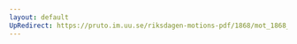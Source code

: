 ```yaml
---
layout: default
UpRedirect: https://pruto.im.uu.se/riksdagen-motions-pdf/1868/mot_1868__ak__333.pdf
---
```

